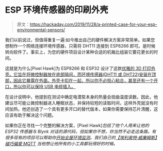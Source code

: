 # ESP 环境传感器的印刷外壳

> 原文：<https://hackaday.com/2019/11/28/a-printed-case-for-your-esp-environmental-sensors/>

我们以前说过，但值得重复一遍:如今推出自己的硬件解决方案非常简单。如果您想制作一个网络连接环境传感器，只需将 DHT11 连接到 ESP8266 即可。是时候转向软件了。事实上，为您的硬件项目设计某种合适的机箱比组装它要花更长的时间。

这就是为什么[Pixel Hawk]为 ESP8266 和 ESP32 设计了这款[优雅的 3D 打印外壳。它旨在将微控制器放在底部隔间，而环境传感器(DHT11 或 DHT22)安装在顶部，因此它暴露在外面。外壳卡扣在一起，所以你不必担心粘合，甚至还有一个开口，所以你可以保持 USB 电缆插入。](https://www.thingiverse.com/thing:3947394)

在设计说明中，他提到在测试中确定电潜泵本身的热量会扭曲温度读数。因此，他建议尽可能让微控制器进入睡眠状态，并保持较短的读取时间，这样外壳就没有时间加热。他还创造了一个具有更多开口的替代版本，如果你需要保持芯片清醒，这应该有助于解决这个问题。

如果你正在寻找一个完整的解决方案，[Pixel Hawk]*包括了他个人用来让他的 ESP32 传感器与 Blynk 对话的源代码，但如果你不想，你当然不必走这条路。有很多现有的项目可以帮助你[开始全屋环境监测](https://hackaday.com/2017/11/20/esp8266-home-monitor-is-stylishly-simplistic/)。我们自己的[【埃利奥特·威廉姆斯】碰巧偏爱 MQTT](https://hackaday.com/2019/11/07/found-footage-elliot-williams-talks-nexus-technologies/) 当他想让他所有的小工具都玩得好的时候。*